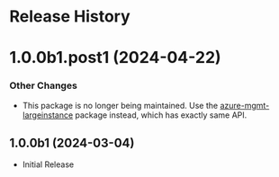# Release History

# 1.0.0b1.post1 (2024-04-22)

### Other Changes

- This package is no longer being maintained. Use the [azure-mgmt-largeinstance](https://pypi.org/project/azure-mgmt-largeinstance/) package instead, which has exactly same API.

## 1.0.0b1 (2024-03-04)

* Initial Release
